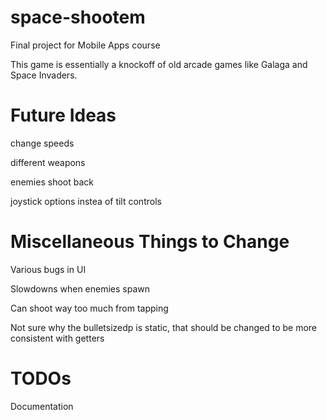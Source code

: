# space-shootem
Final project for Mobile Apps course

This game is essentially a knockoff of old arcade games like Galaga and Space Invaders.

# Future Ideas
change speeds

different weapons

enemies shoot back

joystick options instea of tilt controls

# Miscellaneous Things to Change
Various bugs in UI

Slowdowns when enemies spawn

Can shoot way too much from tapping

Not sure why the bulletsizedp is static, that should be changed to be more consistent with getters


# TODOs
Documentation
